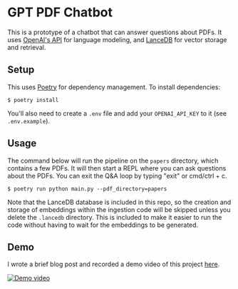 # GPT PDF Chatbot

This is a prototype of a chatbot that can answer questions about PDFs. It uses [OpenAI's API](https://openai.com/blog/openai-api/) for language modeling, and [LanceDB](https://lancedb.github.io/lancedb/) for vector storage and retrieval.

## Setup

This uses [Poetry](https://python-poetry.org/) for dependency management. To install dependencies:

```
$ poetry install
```

You'll also need to create a `.env` file and add your `OPENAI_API_KEY` to it (see `.env.example`).

## Usage

The command below will run the pipeline on the `papers` directory, which contains a few PDFs. It will then start a REPL where you can ask questions about the PDFs. You can exit the Q&A loop by typing "exit" or cmd/ctrl + c.

```
$ poetry run python main.py --pdf_directory=papers
```

Note that the LanceDB database is included in this repo, so the creation and storage of embeddings within the ingestion code will be skipped unless you delete the `.lancedb` directory. This is included to make it easier to run the code without having to wait for the embeddings to be generated.

## Demo

I wrote a brief blog post and recorded a demo video of this project [here](https://gregreda.com/2023/10/26/prototyping-a-pdf-chatbot-from-scratch/).

[![Demo video](https://img.youtube.com/vi/r4LAQbu3sd0/0.jpg)](https://www.youtube.com/watch?v=r4LAQbu3sd0)
